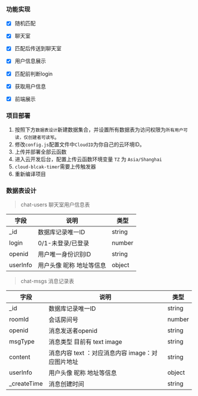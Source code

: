 ### 功能实现

- [x] 随机匹配
- [x] 聊天室
- [x] 匹配后传送到聊天室
- [x] 用户信息展示
- [x] 匹配前判断login 
- [x] 获取用户信息
- [x] 前端展示


### 项目部署

1. 按照下方`数据表设计`新建数据集合，并设置所有数据表为访问权限为`所有用户可读，仅创建者可读写`。
2. 修改`config.js`配置文件中`CloudID`为你自己的云环境ID。
3. 上传并部署全部云函数
4. 进入云开发后台，配置上传云函数环境变量 `TZ` 为 `Asia/Shanghai`
5. `cloud-blcak-timer`需要上传触发器
6. 重新编译项目


### 数据表设计

> chat-users  聊天室用户信息表

| 字段     | 说明                     | 类型   |
| -------- | ------------------------ | ------ |
| _id      | 数据库记录唯一ID         | string |
|login     | 0/1-未登录/已登录        | number |
| openid   | 用户唯一身份识别ID       | string |
| userInfo | 用户头像 昵称 地址等信息 | object |


> chat-msgs 消息记录表

| 字段        | 说明                                             | 类型   |
| ----------- | ------------------------------------------------ | ------ |
| _id         | 数据库记录唯一ID                                 | string |
| roomId      | 会话房间号                                       | number |
| openid      | 消息发送者openid                                 | string |
| msgType     | 消息类型 目前有 text image                       | string |
| content     | 消息内容 text ：对应消息内容 image：对应图片地址 | string |
| userInfo    | 用户头像 昵称 地址等信息                         | object |
| _createTime | 消息创建时间                                     | string |
